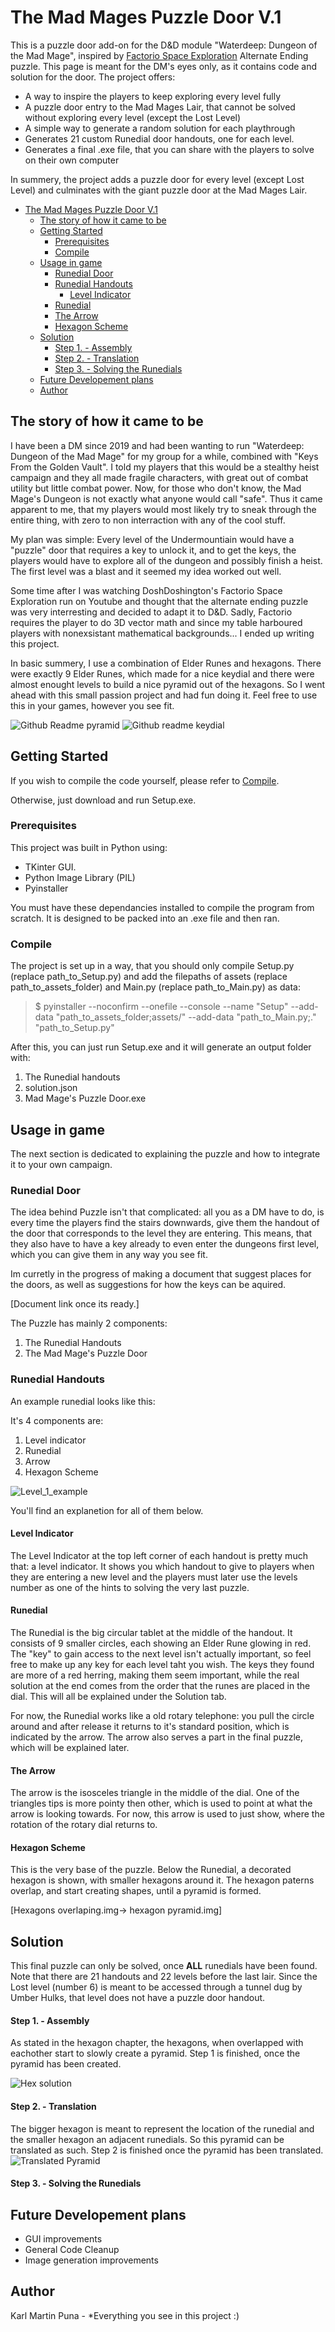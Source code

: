 # The Mad Mages Puzzle Door V.1

This is a puzzle door add-on for the D&D module "Waterdeep: Dungeon of the Mad Mage", inspired by [Factorio Space Exploration](https://spaceexploration.miraheze.org/wiki/Main_Page) Alternate Ending puzzle. This page is meant for the DM's eyes only, as it contains code and solution for the door. The project offers:

- A way to inspire the players to keep exploring every level fully
- A puzzle door entry to the Mad Mages Lair, that cannot be solved without exploring every level (except the Lost Level)
- A simple way to generate a random solution for each playthrough
- Generates 21 custom Runedial door handouts, one for each level.
- Generates a final .exe file, that you can share with the players to solve on their own computer

In summery, the project adds a puzzle door for every level (except Lost Level) and culminates with the giant puzzle door at the Mad Mages Lair.

- [The Mad Mages Puzzle Door V.1](#the-mad-mages-puzzle-door-v1)
  - [The story of how it came to be](#the-story-of-how-it-came-to-be)
  - [Getting Started](#getting-started)
    - [Prerequisites](#prerequisites)
    - [Compile](#compile)
  - [Usage in game](#usage-in-game)
    - [Runedial Door](#runedial-door)
    - [Runedial Handouts](#runedial-handouts)
      - [Level Indicator](#level-indicator)
    - [Runedial](#runedial)
    - [The Arrow](#the-arrow)
    - [Hexagon Scheme](#hexagon-scheme)
  - [Solution](#solution)
    - [Step 1. - Assembly](#step-1---assembly)
    - [Step 2. - Translation](#step-2---translation)
    - [Step 3. - Solving the Runedials](#step-3---solving-the-runedials)
  - [Future Developement plans](#future-developement-plans)
  - [Author](#author)

## The story of how it came to be

I have been a DM since 2019 and had been wanting to run "Waterdeep: Dungeon of the Mad Mage" for my group for a while, combined with "Keys From the Golden Vault". I told my players that this would be a stealthy heist campaign and they all made fragile characters, with great out of combat utility but little combat power. Now, for those who don't know, the Mad Mage's Dungeon is not exactly what anyone would call "safe". Thus it came apparent to me, that my players would most likely try to sneak through the entire thing, with zero to non interraction with any of the cool stuff.

My plan was simple: Every level of the Undermountiain would have a "puzzle" door that requires a key to unlock it, and to get the keys, the players would have to explore all of the dungeon and possibly finish a heist. The first level was a blast and it seemed my idea worked out well.

Some time after I was watching DoshDoshington's Factorio Space Exploration run on Youtube and thought that the alternate ending puzzle was very interresting and decided to adapt it to D&D. Sadly, Factorio requires the player to do 3D vector math and since my table harboured players with nonexsistant mathematical backgrounds... I ended up writing this project.

In basic summery, I use a combination of Elder Runes and hexagons. There were exactly 9 Elder Runes, which made for a nice keydial and there were almost enought levels to build a nice pyramid out of the hexagons. So I went ahead with this small passion project and had fun doing it. Feel free to use this in your games, however you see fit.

![Github Readme pyramid](https://github.com/user-attachments/assets/38209536-3dfe-47e4-9792-dc60a2386e50)
![Github readme keydial](https://github.com/user-attachments/assets/dcef43aa-44c0-4079-99c9-460843f3284c)

## Getting Started

If you wish to compile the code yourself, please refer to [Compile](#Compile).

Otherwise, just download and run Setup.exe.

### Prerequisites

This project was built in Python using:

- TKinter GUI.
- Python Image Library (PIL)
- Pyinstaller

You must have these dependancies installed to compile the program from scratch. It is designed to be packed into an .exe file and then ran.

### Compile

The project is set up in a way, that you should only compile Setup.py (replace path_to_Setup.py) and add the filepaths of assets (replace path_to_assets_folder) and Main.py (replace path_to_Main.py) as data:

> $ pyinstaller --noconfirm --onefile --console --name "Setup" --add-data "path_to_assets_folder;assets/" --add-data "path_to_Main.py;." "path_to_Setup.py"

After this, you can just run Setup.exe and it will generate an output folder with:

1. The Runedial handouts
2. solution.json
3. Mad Mage's Puzzle Door.exe

## Usage in game

The next section is dedicated to explaining the puzzle and how to integrate it to your own campaign.

### Runedial Door

The idea behind Puzzle isn't that complicated: all you as a DM have to do, is every time the players find the stairs downwards, give them the handout of the door that corresponds to the level they are entering. This means, that they also have to have a key already to even enter the dungeons first level, which you can give them in any way you see fit.

Im curretly in the progress of making a document that suggest places for the doors, as well as suggestions for how the keys can be aquired.

[Document link once its ready.]

The Puzzle has mainly 2 components:

1. The Runedial Handouts
2. The Mad Mage's Puzzle Door

### Runedial Handouts

An example runedial looks like this:


It's 4 components are:

1. Level indicator
2. Runedial
3. Arrow
4. Hexagon Scheme

![Level_1_example](https://github.com/user-attachments/assets/59bce3b0-c48e-43b4-98b2-7c57d9496657)

You'll find an explanetion for all of them below.

#### Level Indicator

The Level Indicator at the top left corner of each handout is pretty much that: a level indicator. It shows you which handout to give to players when they are entering a new level and the players must later use the levels number as one of the hints to solving the very last puzzle.

#### Runedial

The Runedial is the big circular tablet at the middle of the handout. It consists of 9 smaller circles, each showing an Elder Rune glowing in red. The "key" to gain access to the next level isn't actually important, so feel free to make up any key for each level taht you wish. The keys they found are more of a red herring, making them seem important, while the real solution at the end comes from the order that the runes are placed in the dial. This will all be explained under the Solution tab.

For now, the Runedial works like a old rotary telephone: you pull the circle around and after release it returns to it's standard position, which is indicated by the arrow. The arrow also serves a part in the final puzzle, which will be explained later.

#### The Arrow

The arrow is the isosceles triangle in the middle of the dial. One of the triangles tips is more pointy then other, which is used to point at what the arrow is looking towards. For now, this arrow is used to just show, where the rotation of the rotary dial returns to.

#### Hexagon Scheme

This is the very base of the puzzle. Below the Runedial, a decorated hexagon is shown, with smaller hexagons around it. The hexagon paterns overlap, and start creating shapes, until a pyramid is formed.

[Hexagons overlaping.img-> hexagon pyramid.img]

## Solution

This final puzzle can only be solved, once **ALL** runedials have been found. Note that there are 21 handouts and 22 levels before the last lair. Since the Lost level (number 6) is meant to be accessed through a tunnel dug by Umber Hulks, that level does not have a puzzle door handout.

#### Step 1. - Assembly

As stated in the hexagon chapter, the hexagons, when overlapped with eachother start to slowly create a pyramid. Step 1 is finished, once the pyramid has been created.

![Hex solution](https://github.com/user-attachments/assets/d1edede3-82a9-4649-a8fd-0575656b6e07)

#### Step 2. - Translation

The bigger hexagon is meant to represent the location of the runedial and the smaller hexagon an adjacent runedials. So this pyramid can be translated as such. Step 2 is finished once the pyramid has been translated.
![Translated Pyramid](https://github.com/user-attachments/assets/80ba2a08-9481-4fa8-b03c-6ab273d488e0)

#### Step 3. - Solving the Runedials



## Future Developement plans

- GUI improvements
- General Code Cleanup
- Image generation improvements

## Author

Karl Martin Puna - \*Everything you see in this project :)
